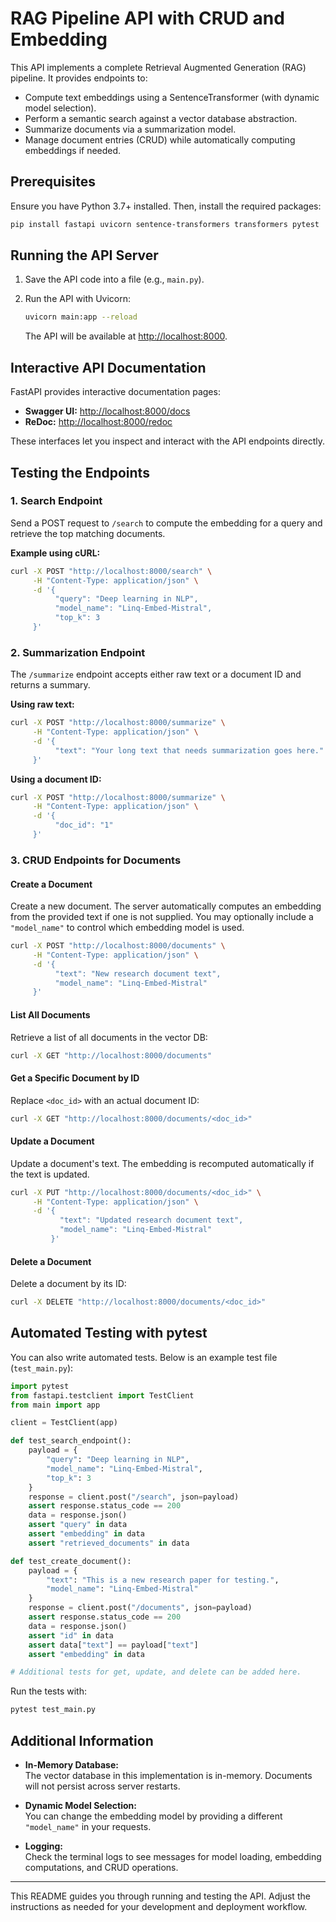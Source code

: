# RAG Pipeline API with CRUD and Embedding

This API implements a complete Retrieval Augmented Generation (RAG) pipeline. It provides endpoints to:
- Compute text embeddings using a SentenceTransformer (with dynamic model selection).
- Perform a semantic search against a vector database abstraction.
- Summarize documents via a summarization model.
- Manage document entries (CRUD) while automatically computing embeddings if needed.

## Prerequisites

Ensure you have Python 3.7+ installed. Then, install the required packages:

```bash
pip install fastapi uvicorn sentence-transformers transformers pytest
```

## Running the API Server

1. Save the API code into a file (e.g., `main.py`).

2. Run the API with Uvicorn:

   ```bash
   uvicorn main:app --reload
   ```

   The API will be available at [http://localhost:8000](http://localhost:8000).

## Interactive API Documentation

FastAPI provides interactive documentation pages:

- **Swagger UI:** [http://localhost:8000/docs](http://localhost:8000/docs)
- **ReDoc:** [http://localhost:8000/redoc](http://localhost:8000/redoc)

These interfaces let you inspect and interact with the API endpoints directly.

## Testing the Endpoints

### 1. Search Endpoint

Send a POST request to `/search` to compute the embedding for a query and retrieve the top matching documents.

**Example using cURL:**

```bash
curl -X POST "http://localhost:8000/search" \
     -H "Content-Type: application/json" \
     -d '{
          "query": "Deep learning in NLP",
          "model_name": "Linq-Embed-Mistral",
          "top_k": 3
     }'
```

### 2. Summarization Endpoint

The `/summarize` endpoint accepts either raw text or a document ID and returns a summary.

**Using raw text:**

```bash
curl -X POST "http://localhost:8000/summarize" \
     -H "Content-Type: application/json" \
     -d '{
          "text": "Your long text that needs summarization goes here."
     }'
```

**Using a document ID:**

```bash
curl -X POST "http://localhost:8000/summarize" \
     -H "Content-Type: application/json" \
     -d '{
          "doc_id": "1"
     }'
```

### 3. CRUD Endpoints for Documents

#### Create a Document

Create a new document. The server automatically computes an embedding from the provided text if one is not supplied. You may optionally include a `"model_name"` to control which embedding model is used.

```bash
curl -X POST "http://localhost:8000/documents" \
     -H "Content-Type: application/json" \
     -d '{
          "text": "New research document text",
          "model_name": "Linq-Embed-Mistral"
     }'
```

#### List All Documents

Retrieve a list of all documents in the vector DB:

```bash
curl -X GET "http://localhost:8000/documents"
```

#### Get a Specific Document by ID

Replace `<doc_id>` with an actual document ID:

```bash
curl -X GET "http://localhost:8000/documents/<doc_id>"
```

#### Update a Document

Update a document's text. The embedding is recomputed automatically if the text is updated.

```bash
curl -X PUT "http://localhost:8000/documents/<doc_id>" \
     -H "Content-Type: application/json" \
     -d '{
           "text": "Updated research document text",
           "model_name": "Linq-Embed-Mistral"
         }'
```

#### Delete a Document

Delete a document by its ID:

```bash
curl -X DELETE "http://localhost:8000/documents/<doc_id>"
```

## Automated Testing with pytest

You can also write automated tests. Below is an example test file (`test_main.py`):

```python
import pytest
from fastapi.testclient import TestClient
from main import app

client = TestClient(app)

def test_search_endpoint():
    payload = {
        "query": "Deep learning in NLP",
        "model_name": "Linq-Embed-Mistral",
        "top_k": 3
    }
    response = client.post("/search", json=payload)
    assert response.status_code == 200
    data = response.json()
    assert "query" in data
    assert "embedding" in data
    assert "retrieved_documents" in data

def test_create_document():
    payload = {
        "text": "This is a new research paper for testing.",
        "model_name": "Linq-Embed-Mistral"
    }
    response = client.post("/documents", json=payload)
    assert response.status_code == 200
    data = response.json()
    assert "id" in data
    assert data["text"] == payload["text"]
    assert "embedding" in data

# Additional tests for get, update, and delete can be added here.
```

Run the tests with:

```bash
pytest test_main.py
```

## Additional Information

- **In-Memory Database:**  
  The vector database in this implementation is in-memory. Documents will not persist across server restarts.

- **Dynamic Model Selection:**  
  You can change the embedding model by providing a different `"model_name"` in your requests.

- **Logging:**  
  Check the terminal logs to see messages for model loading, embedding computations, and CRUD operations.

---

This README guides you through running and testing the API. Adjust the instructions as needed for your development and deployment workflow.
```